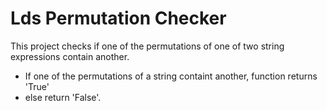 # Lds Permutation Checker
This project checks if one of the permutations of one of two string expressions contain another.

- If one of the permutations of a string containt another, function returns 'True'
- else return 'False'.
